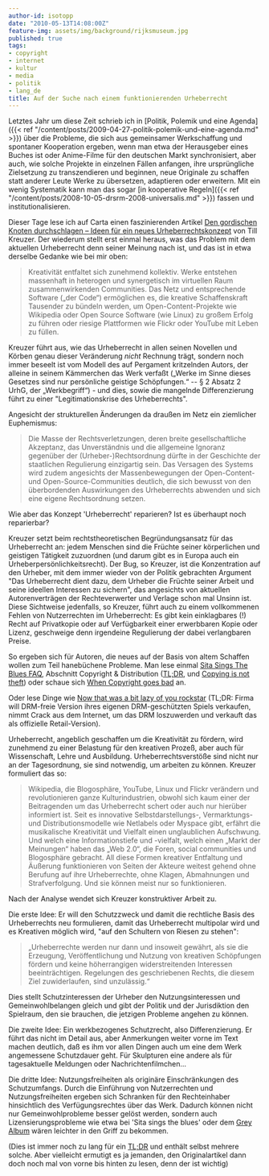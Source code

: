 ```yaml
---
author-id: isotopp
date: "2010-05-13T14:08:00Z"
feature-img: assets/img/background/rijksmuseum.jpg
published: true
tags:
- copyright
- internet
- kultur
- media
- politik
- lang_de
title: Auf der Suche nach einem funktionierenden Urheberrecht
---
```

Letztes Jahr um diese Zeit schrieb ich in 
[Politik, Polemik und eine Agenda]({{< ref "/content/posts/2009-04-27-politik-polemik-und-eine-agenda.md" >}})
über die Probleme, die sich aus gemeinsamer Werkschaffung und spontaner
Kooperation ergeben, wenn man etwa der Herausgeber eines Buches ist oder
Anime-Filme für den deutschen Markt synchronisiert, aber auch, wie solche
Projekte in einzelnen Fällen anfangen, ihre ursprüngliche Zielsetzung zu
transzendieren und beginnen, neue Originale zu schaffen statt anderer Leute
Werke zu übersetzen, adaptieren oder erweitern. Mit ein wenig Systematik
kann man das sogar
[in kooperative Regeln]({{< ref "/content/posts/2008-10-05-drsrm-2008-universalis.md" >}})
fassen und institutionalisieren.

Dieser Tage lese ich auf Carta einen faszinierenden Artikel 
[Den gordischen Knoten durchschlagen – Ideen für ein neues Urheberrechtskonzept](http://carta.info/26165/den-gordischen-knoten-durchschlagen-ideen-fuer-ein-neues-urheberrechtskonzept/)
von Till Kreuzer. Der wiederum stellt erst einmal heraus, was das Problem
mit dem aktuellen Urheberrecht denn seiner Meinung nach ist, und das ist in
etwa derselbe Gedanke wie bei mir oben:

> Kreativität entfaltet sich zunehmend kollektiv. Werke entstehen massenhaft
> in heterogen und synergetisch im virtuellen Raum zusammenwirkenden
> Communities. Das Netz und entsprechende Software („der Code“) ermöglichen
> es, die kreative Schaffenskraft Tausender zu bündeln werden, um
> Open-Content-Projekte wie Wikipedia oder Open Source Software (wie Linux)
> zu großem Erfolg zu führen oder riesige Plattformen wie Flickr oder
> YouTube mit Leben zu füllen.

Kreuzer führt aus, wie das Urheberrecht in allen seinen Novellen und Körben
genau dieser Veränderung _nicht_ Rechnung trägt, sondern noch immer beseelt
ist vom Modell des auf Pergament kritzelnden Autors, der alleine in seinem
Kämmerchen das Werk verfaßt („Werke im Sinne dieses Gesetzes sind nur
persönliche geistige Schöpfungen.“ -- § 2 Absatz 2 UrhG, der „Werkbegriff“) -
und dies, sowie die mangelnde Differenzierung führt zu einer
"Legitimationskrise des Urheberrechts".

Angesicht der strukturellen Änderungen da draußen im Netz ein ziemlicher
Euphemismus:

> Die Masse der Rechtsverletzungen, deren breite gesellschaftliche
> Akzeptanz, das Unverständnis und die allgemeine Ignoranz gegenüber der
> (Urheber-)Rechtsordnung dürfte in der Geschichte der staatlichen
> Regulierung einzigartig sein. Das Versagen des Systems wird zudem
> angesichts der Massenbewegungen der Open-Content- und
> Open-Source-Communities deutlich, die sich bewusst von den überbordenden
> Auswirkungen des Urheberrechts abwenden und sich eine eigene Rechtsordnung
> setzen.

Wie aber das Konzept 'Urheberrecht' reparieren? Ist es überhaupt noch
reparierbar?

Kreuzer setzt beim rechtstheoretischen Begründungsansatz für das
Urheberrecht an: jedem Menschen sind die Früchte seiner körperlichen und
geistigen Tätigkeit zuzuordnen (und darum gibt es in Europa auch ein
Urheberpersönlichkeitsrecht). Der Bug, so Kreuzer, ist die Konzentration auf
den Urheber, mit dem immer wieder von der Politik gebrachten Argument "Das
Urheberrecht dient dazu, dem Urheber die Früchte seiner Arbeit und seine
ideellen Interessen zu sichern", das angesichts von aktuellen
Autorenverträgen der Rechteverwerter und Verlage schon mal Unsinn ist. Diese
Sichtweise jedenfalls, so Kreuzer, führt auch zu einem vollkommenen Fehlen
von Nutzerrechten im Urheberrecht: Es gibt kein einklagbares (!) Recht auf
Privatkopie oder auf Verfügbarkeit einer erwerbbaren Kopie oder Lizenz,
geschweige denn irgendeine Regulierung der dabei verlangbaren Preise.

So ergeben sich für Autoren, die neues auf der Basis von altem Schaffen
wollen zum Teil hanebüchene Probleme. Man lese einmal
[Sita Sings The Blues FAQ](http://www.sitasingstheblues.com/faq.html),
Abschnitt Copyright & Distribution 
([TL;DR](http://en.wikipedia.org/wiki/Sita_Sings_The_Blues#Copyright_problems),
und
[Copying is not theft](https://www.youtube.com/watch?time_continue=3&v=IeTybKL1pM4))
oder schaue sich
[When Copyright goes bad](http://www.youtube.com/watch?v=l_C77d7KBHk)
an.

Oder lese Dinge wie
[Now that was a bit lazy of you rockstar](http://forums.steampowered.com/forums/showthread.php?t=1263556) (TL;DR:
Firma will DRM-freie Version ihres eigenen DRM-geschützten Spiels verkaufen,
nimmt Crack aus dem Internet, um das DRM loszuwerden und verkauft das als
offizielle Retail-Version).

Urheberrecht, angeblich geschaffen um die Kreativität zu fördern, wird
zunehmend zu einer Belastung für den kreativen Prozeß, aber auch für
Wissenschaft, Lehre und Ausbildung. Urheberrechtsverstöße sind nicht nur an
der Tagesordnung, sie sind notwendig, um arbeiten zu können. Kreuzer
formuliert das so:

> Wikipedia, die Blogosphäre, YouTube, Linux und Flickr verändern und
> revolutionieren ganze Kulturindustrien, obwohl sich kaum einer der
> Beitragenden um das Urheberrecht schert oder auch nur hierüber informiert
> ist. Seit es innovative Selbstdarstellungs-, Vermarktungs- und
> Distributionsmodelle wie Netlabels oder Myspace gibt, erfährt die
> musikalische Kreativität und Vielfalt einen unglaublichen Aufschwung. Und
> welch eine Informationstiefe und -vielfalt, welch einen „Markt der
> Meinungen“ haben das „Web 2.0“, die Foren, social communities und
> Blogosphäre gebracht. All diese Formen kreativer Entfaltung und Äußerung
> funktionieren von Seiten der Akteure weitest gehend ohne Berufung auf ihre
> Urheberrechte, ohne Klagen, Abmahnungen und Strafverfolgung. Und sie
> können meist nur so funktionieren.

Nach der Analyse wendet sich Kreuzer konstruktiver Arbeit zu.

Die erste Idee: Er will den Schutzzweck und damit die rechtliche Basis des
Urheberrechts neu formulieren, damit das Urheberrecht multipolar wird und es
Kreativen möglich wird, "auf den Schultern von Riesen zu stehen":

> „Urheberrechte werden nur dann und insoweit gewährt, als sie die
> Erzeugung, Veröffentlichung und Nutzung von kreativen Schöpfungen fördern
> und keine höherrangigen widerstreitenden Interessen beeinträchtigen.
> Regelungen des geschriebenen Rechts, die diesem Ziel zuwiderlaufen, sind
> unzulässig.“

Dies stellt Schutzinteressen der Urheber den Nutzungsinteressen und
Gemeinwohlbelangen gleich und gibt der Politik und der Jurisdiktion den
Spielraum, den sie brauchen, die jetzigen Probleme angehen zu können.

Die zweite Idee: Ein werkbezogenes Schutzrecht, also Differenzierung. Er
führt das nicht im Detail aus, aber Anmerkungen weiter vorne im Text machen
deutlich, daß es ihm vor allen Dingen auch um eine dem Werk angemessene
Schutzdauer geht. Für Skulpturen eine andere als für tagesaktuelle Meldungen
oder Nachrichtenfilmchen...

Die dritte Idee: Nutzungsfreiheiten als originäre Einschränkungen des
Schutzumfangs. Durch die Einführung von Nutzerrechten und Nutzungsfreiheiten
ergeben sich Schranken für den Rechteinhaber hinsichtlich des
Verfügungsrechtes über das Werk. Dadurch können nicht nur Gemeinwohlprobleme
besser gelöst werden, sondern auch Lizensierungsprobleme wie etwa bei 'Sita
sings the blues' oder dem
[Grey Album](http://en.wikipedia.org/wiki/Grey_Album) wären leichter in den
Griff zu bekommen.

(Dies ist immer noch zu lang für ein 
[TL;DR](http://www.urbandictionary.com/define.php?term=Too+long+didn%27t+read)
und enthält selbst mehrere solche. Aber vielleicht ermutigt es ja jemanden,
den Originalartikel dann doch noch mal von vorne bis hinten zu lesen, denn
der ist wichtig)
